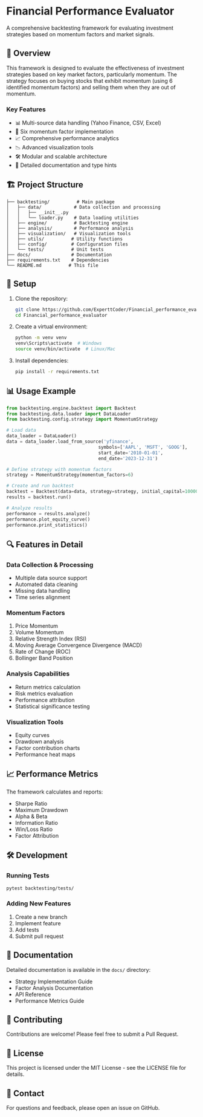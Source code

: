# Financial Performance Evaluator

A comprehensive backtesting framework for evaluating investment strategies based on momentum factors and market signals.

## 🎯 Overview

This framework is designed to evaluate the effectiveness of investment strategies based on key market factors, particularly momentum. The strategy focuses on buying stocks that exhibit momentum (using 6 identified momentum factors) and selling them when they are out of momentum.

### Key Features
- 📊 Multi-source data handling (Yahoo Finance, CSV, Excel)
- 🔄 Six momentum factor implementation
- 📈 Comprehensive performance analytics
- 📉 Advanced visualization tools
- 🛠️ Modular and scalable architecture
- 📝 Detailed documentation and type hints

## 🏗️ Project Structure

```
├── backtesting/          # Main package
│   ├── data/            # Data collection and processing
│   │   ├── __init__.py
│   │   └── loader.py    # Data loading utilities
│   ├── engine/          # Backtesting engine
│   ├── analysis/        # Performance analysis
│   ├── visualization/   # Visualization tools
│   ├── utils/          # Utility functions
│   ├── config/         # Configuration files
│   └── tests/          # Unit tests
├── docs/               # Documentation
├── requirements.txt    # Dependencies
└── README.md          # This file
```

## 🚀 Setup

1. Clone the repository:
   ```bash
   git clone https://github.com/ExperttCoder/Financial_performance_evaluator.git
   cd Financial_performance_evaluator
   ```

2. Create a virtual environment:
   ```bash
   python -m venv venv
   venv\Scripts\activate  # Windows
   source venv/bin/activate  # Linux/Mac
   ```

3. Install dependencies:
   ```bash
   pip install -r requirements.txt
   ```

## 📊 Usage Example

```python
from backtesting.engine.backtest import Backtest
from backtesting.data.loader import DataLoader
from backtesting.config.strategy import MomentumStrategy

# Load data
data_loader = DataLoader()
data = data_loader.load_from_source('yfinance', 
                                  symbols=['AAPL', 'MSFT', 'GOOG'],
                                  start_date='2010-01-01',
                                  end_date='2023-12-31')

# Define strategy with momentum factors
strategy = MomentumStrategy(momentum_factors=6)

# Create and run backtest
backtest = Backtest(data=data, strategy=strategy, initial_capital=100000)
results = backtest.run()

# Analyze results
performance = results.analyze()
performance.plot_equity_curve()
performance.print_statistics()
```

## 🔍 Features in Detail

### Data Collection & Processing
- Multiple data source support
- Automated data cleaning
- Missing data handling
- Time series alignment

### Momentum Factors
1. Price Momentum
2. Volume Momentum
3. Relative Strength Index (RSI)
4. Moving Average Convergence Divergence (MACD)
5. Rate of Change (ROC)
6. Bollinger Band Position

### Analysis Capabilities
- Return metrics calculation
- Risk metrics evaluation
- Performance attribution
- Statistical significance testing

### Visualization Tools
- Equity curves
- Drawdown analysis
- Factor contribution charts
- Performance heat maps

## 📈 Performance Metrics

The framework calculates and reports:
- Sharpe Ratio
- Maximum Drawdown
- Alpha & Beta
- Information Ratio
- Win/Loss Ratio
- Factor Attribution

## 🛠️ Development

### Running Tests
```bash
pytest backtesting/tests/
```

### Adding New Features
1. Create a new branch
2. Implement feature
3. Add tests
4. Submit pull request

## 📝 Documentation

Detailed documentation is available in the `docs/` directory:
- Strategy Implementation Guide
- Factor Analysis Documentation
- API Reference
- Performance Metrics Guide

## 🤝 Contributing

Contributions are welcome! Please feel free to submit a Pull Request.

## 📄 License

This project is licensed under the MIT License - see the LICENSE file for details.

## 📧 Contact

For questions and feedback, please open an issue on GitHub.
